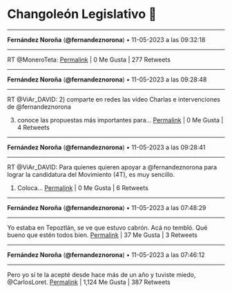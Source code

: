 # Changoleón Legislativo 🙈
*****
**Fernández Noroña** (**@fernandeznorona**) • 11-05-2023 a las 09:32:18
*****
RT @MoneroTeta:
[Permalink](https://twitter.com/fernandeznorona/status/1656713856184467473) | 0 Me Gusta | 277 Retweets
*****
**Fernández Noroña** (**@fernandeznorona**) • 11-05-2023 a las 09:28:48
*****
RT @ViAr_DAVID: 2) comparte en redes las vídeo Charlas e intervenciones de @fernandeznorona


3) conoce las propuestas más importantes para…
[Permalink](https://twitter.com/fernandeznorona/status/1656712976492118038) | 0 Me Gusta | 4 Retweets
*****
**Fernández Noroña** (**@fernandeznorona**) • 11-05-2023 a las 09:28:41
*****
RT @ViAr_DAVID: Para quienes quieren apoyar a @fernandeznorona para lograr la candidatura del Movimiento (4T), es muy sencillo. 


1) Coloca…
[Permalink](https://twitter.com/fernandeznorona/status/1656712945705926661) | 0 Me Gusta | 6 Retweets
*****
**Fernández Noroña** (**@fernandeznorona**) • 11-05-2023 a las 07:48:29
*****
Yo estaba en Tepoztlán, se ve que estuvo cabrón. Acá no tembló. Qué bueno que estén todos bien.
[Permalink](https://twitter.com/fernandeznorona/status/1656687731244687370) | 37 Me Gusta | 3 Retweets
*****
**Fernández Noroña** (**@fernandeznorona**) • 11-05-2023 a las 07:46:12
*****
Pero yo sí te la acepté desde hace más de un año y tuviste miedo, @CarlosLoret.
[Permalink](https://twitter.com/fernandeznorona/status/1656687156797005826) | 1,124 Me Gusta | 387 Retweets